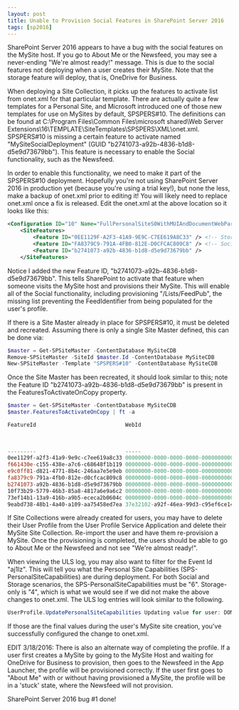 ```yaml
---
layout: post
title: Unable to Provision Social Features in SharePoint Server 2016
tags: [sp2016]
---
```


SharePoint Server 2016 appears to have a bug with the social features on the MySite host. If you go to About Me or the Newsfeed, you may see a never-ending "We're almost ready!" message. This is due to the social features not deploying when a user creates their MySite. Note that the storage feature will deploy, that is, OneDrive for Business.

When deploying a Site Collection, it picks up the features to activate list from onet.xml for that particular template. There are actually quite a few templates for a Personal Site, and Microsoft introduced one of those new templates for use on MySites by default, SPSPERS#10. The definitions can be found at C:\Program Files\Common Files\microsoft shared\Web Server Extensions\16\TEMPLATE\SiteTemplates\SPSPERS\XML\onet.xml. SPSPERS#10 is missing a certain feature to activate named "MySiteSocialDeployment" (GUID "b2741073-a92b-4836-b1d8-d5e9d73679bb"). This feature is necessary to enable the Social functionality, such as the Newsfeed.

In order to enable this functionality, we need to make it part of the SPSPERS#10 deployment. Hopefully you're not using SharePoint Server 2016 in production yet (because you're using a trial key!), but none the less, make a backup of onet.xml prior to editing it! You will likely need to replace onet.xml once a fix is released. Edit the onet.xml at the above location so it looks like this:

```xml
<Configuration ID="10" Name="FullPersonalSiteS0WithMUIAndDocumentWebParserDisabled" CustomMasterUrl="_catalogs/masterpage/mysite15.master" MasterUrl="_catalogs/masterpage/mysite15.master">
	<SiteFeatures>
		<Feature ID="0EE1129F-A2F3-41A9-9E9C-C7EE619A8C33" /> <!-- Storage deployment scenario feature -->
		<Feature ID="FA8379C9-791A-4FB0-812E-D0CFCAC809C8" /> <!-- Social data store feature -->
		<Feature ID="b2741073-a92b-4836-b1d8-d5e9d73679bb" />
	</SiteFeatures>
```

Notice I added the new Feature ID, "b2741073-a92b-4836-b1d8-d5e9d73679bb". This tells SharePoint to activate that feature when someone visits the MySite host and provisions their MySite. This will enable all of the Social functionality, including provisioning "/Lists/FeedPub", the missing list preventing the FeedIdentifier from being populated for the user's profile.

If there is a Site Master already in place for SPSPERS#10, it must be deleted and recreated. Assuming there is only a single Site Master defined, this can be done via:

```powershell
$master = Get-SPSiteMaster -ContentDatabase MySiteCDB
Remove-SPSiteMaster -SiteId $master.Id -ContentDatabase MySiteCDB
New-SPSiteMaster -Template "SPSPERS#10" -ContentDatabase MySiteCDB
```

Once the Site Master has been recreated, it should look similar to this; note the Feature ID "b2741073-a92b-4836-b1d8-d5e9d73679bb" is present in the FeaturesToActivateOnCopy property.

```powershell
$master = Get-SPSiteMaster -ContentDatabase MySiteCDB
$master.FeaturesToActivateOnCopy | ft -a

FeatureId                            WebId                                Featu
                                                                          rePro
                                                                          perti
                                                                          es
---------                            -----                                -----
0ee1129f-a2f3-41a9-9e9c-c7ee619a8c33 00000000-0000-0000-0000-000000000000
f661430e-c155-438e-a7c6-c68648f1b119 00000000-0000-0000-0000-000000000000
e9c0ff81-d821-4771-8b4c-246aa7e5e9eb 00000000-0000-0000-0000-000000000000
fa8379c9-791a-4fb0-812e-d0cfcac809c8 00000000-0000-0000-0000-000000000000
b2741073-a92b-4836-b1d8-d5e9d73679bb 00000000-0000-0000-0000-000000000000
10f73b29-5779-46b3-85a8-4817a6e9a6c2 00000000-0000-0000-0000-000000000000
73ef14b1-13a9-416b-a9b5-ececa2b0604c 00000000-0000-0000-0000-000000000000
9eabd738-48b1-4a40-a109-aa75458ed7ea 37e32102-a92f-46ea-99d3-c95ef6ce1490
```

If Site Collections were already created for users, you may have to delete their User Profile from the User Profile Service Application and delete their MySite Site Collection. Re-import the user and have them re-provision a MySite. Once the provisioning is completed, the users should be able to go to About Me or the Newsfeed and not see "We're almost ready!".

When viewing the ULS log, you may also want to filter for the Event Id "aj1lz". This will tell you what the Personal Site Capabilities (SPS-PersonalSiteCapabilities) are during deployment. For both Social and Storage scenarios, the SPS-PersonalSiteCapabilities must be "6". Storage-only is "4", which is what we would see if we did not make the above changes to onet.xml. The ULS log entries will look similar to the following.

```csharp
UserProfile.UpdatePersonalSiteCapabilities Updating value for user: DOMAIN\username value: Social, Storage
```

If those are the final values during the user's MySite site creation, you've successfully configured the change to onet.xml.

EDIT 3/18/2016: There is also an alternate way of completing the profile. If a user first creates a MySite by going to the MySite Host and waiting for OneDrive for Business to provision, then goes to the Newsfeed in the App Launcher, the profile will be provisioned correctly. If the user first goes to "About Me" with or without having provisioned a MySite, the profile will be in a 'stuck' state, where the Newsfeed will not provision.

SharePoint Server 2016 bug #1 done!